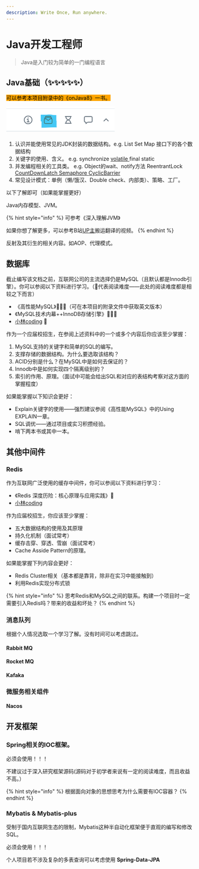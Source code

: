 ```yaml
---
description: Write Once, Run anywhere.
---
```


# Java开发工程师

> Java是入门较为简单的一门编程语言

## Java基础（✨✨✨✨✨）

<mark style="background-color:orange;">可以参考本项目附录中的《onJava8》一书。</mark>

![](../../.gitbook/assets/image.png)

1. 认识并能使用常见的JDK封装的数据结构。e.g. List Set Map 接口下的各个数据结构
2. 关键字的使用、含义。 e.g. synchronize [volatile ](https://www.baeldung.com/java-volatile)final static&#x20;
3. 并发编程相关的工具类。 e.g. Object的wait、notify方法 ReentrantLock [CountDownLatch ](https://leetcode.cn/problems/print-foobar-alternately/solutions/)[Semaphore ](https://leetcode.cn/problems/print-foobar-alternately/solutions/)[CyclicBarrier ](https://leetcode.cn/problems/print-foobar-alternately/solutions/)
4. 常见设计模式：单例（懒/饿汉、Double check、内部类）、策略、工厂。

以下了解即可（如果能掌握更好）

Java内存模型、JVM。

{% hint style="info" %}
可参考《深入理解JVM》

如果你想了解更多，可以参考B站[UP主](https://space.bilibili.com/31359187/)搬运翻译的视频。
{% endhint %}

反射及其衍生的相关内容。如AOP、代理模式。

## 数据库

截止编写该文档之前，互联网公司的主流选择仍是MySQL（且默认都是Innodb引擎）。你可以参阅以下资料进行学习。（🤯代表阅读难度——此处的阅读难度都是相较之下而言）

* 《高性能MySQL》🤯🤯🤯（可在本项目的附录文件中获取英文版本）
* 《MySQL技术内幕++InnoDB存储引擎》🤯🤯🤯
* [小林coding](https://xiaolincoding.com/mysql/)  🤯

作为一个应届校招生，在参阅上述资料中的一个或多个内容后你应该至少掌握：

1. MySQL支持的关键字和简单的SQL的编写。
2. 支撑存储的数据结构。为什么要选取该结构？
3. ACID分别是什么？在MySQL中是如何去保证的？
4. Innodb中是如何实现四个隔离级别的？
5. 索引的作用、原理。（面试中可能会给出SQL和对应的表结构考察对这方面的掌握程度）

如果能掌握以下知识会更好：

* Explain关键字的使用——强烈建议参阅《高性能MySQL》中的Using EXPLAIN一章。
* SQL调优——通过项目或实习积攒经验。
* 啃下两本书或其中一本。

## 其他中间件

### Redis

作为互联网广泛使用的缓存中间件，你可以参阅以下资料进行学习：

* 《Redis 深度历险：核心原理与应用实践》🤯
* [小林coding](https://xiaolincoding.com/redis/)

作为应届校招生，你应该至少掌握：

* 五大数据结构的使用及其原理
* 持久化机制（面试常考）
* 缓存击穿、穿透、雪崩（面试常考）
* Cache Asside Pattern的原理。

如果能掌握下列内容会更好：

* Redis Cluster相关（基本都是靠背，除非在实习中能接触到）
* 利用Redis实现分布式锁

{% hint style="info" %}
思考Redis和MySQL之间的联系。构建一个项目时一定需要引入Redis吗？带来的收益和坏处？
{% endhint %}

### 消息队列

根据个人情况选取一个学习了解。没有时间可以考虑跳过。

#### Rabbit MQ

#### Rocket MQ

#### Kafaka

### 微服务相关组件

#### Nacos

## 开发框架

### Spring相关的IOC框架。

必须会使用！！！

不建议过于深入研究框架源码(源码对于初学者来说有一定的阅读难度，而且收益不高。）

{% hint style="info" %}
根据面向对象的思想思考为什么需要有IOC容器？
{% endhint %}

### Mybatis & Mybatis-plus

受制于国内互联网生态的限制，Mybatis这种半自动化框架便于直观的编写和修改SQL。

必须会使用！！！

个人项目若不涉及复杂的多表查询可以考虑使用 **Spring-Data-JPA**

















